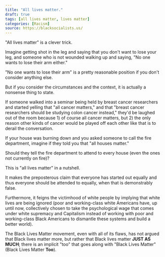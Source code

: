 ```yaml
---
title: "All lives matter."
draft: true
tags: [all lives matter, lives matter]
categories: [Racism]
source: https://blacksocialists.us/
---
```


"All lives matter" is a clever trick.  
  
Imagine getting shot in the leg and saying that you don't want to lose your leg, and someone who is not wounded walking up and saying, "No one wants to lose their arm either."  
  
"No one wants to lose their arm" is a pretty reasonable position if you don't consider anything else.  
  
But if you consider the circumstances and the context, it is actually a nonsense thing to state.  
  
If someone walked into a seminar being held by breast cancer researchers and started yelling that "all cancer matters," and that "breast cancer researchers should be studying colon cancer instead," they'd be laughed out of the room because 1) of course all cancer matters, but 2) the only reason other kinds of cancer would be played off each other like that is to derail the conversation.  
  
If your house was burning down and you asked someone to call the fire department, imagine if they told you that "all houses matter."  
  
Should they tell the fire department to attend to every house (even the ones not currently on fire)?  
  
This is "all lives matter" in a nutshell.  
  
It makes the preposterous claim that everyone has started out equally and thus everyone should be attended to equally, when that is demonstrably false.  
  
Furthermore, it feigns the victimhood of white people by implying that white lives are being ignored (poor and working-class white Americans have, up until now, collectively chosen to take the psychological wage that comes under white supremacy and Capitalism instead of working with poor and working-class Black Americans to dismantle these systems and build a better world).  
  
The Black Lives Matter movement, even with all of its flaws, has not argued that Black lives matter more, but rather that Black lives matter **JUST AS MUCH**; there is an implicit "too" that goes along with "Black Lives Matter" (Black Lives Matter **Too**).

